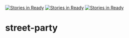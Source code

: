 [![Stories in Ready](https://badge.waffle.io/crsanghani/street-party.png?label=ready&title=Ready)](https://waffle.io/crsanghani/street-party)
[![Stories in Ready](https://badge.waffle.io/crsanghani/street-party.png?label=ready&title=Ready)](https://waffle.io/crsanghani/street-party)
[![Stories in Ready](https://badge.waffle.io/crsanghani/street-party.png?label=ready&title=Ready)](https://waffle.io/crsanghani/street-party)
# street-party
